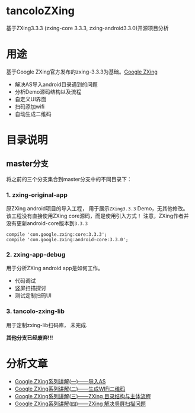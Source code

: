 # tancoloZXing
基于ZXing3.3.3 (zxing-core 3.3.3, zxing-android3.3.0)开源项目分析

# 用途
基于Google ZXing官方发布的zxing-3.3.3为基础。[Google ZXing](https://github.com/zxing/zxing/releases/tag/zxing-3.3.3)
- 解决AS导入android目录遇到的问题
- 分析Demo源码结构以及流程
- 自定义UI界面
- 扫码添加wifi
- 自动生成二维码

# 目录说明
## master分支
将之前的三个分支集合到master分支中的不同目录下：
### 1. zxing-original-app
原ZXing android项目的导入工程， 用于展示`ZXing3.3.3` Demo，无其他修改。
该工程没有直接使用ZXing core源码，而是使用引入方式！ 
注意，ZXing作者并没有更新android-core版本到`3.3.3`
```
compile 'com.google.zxing:core:3.3.3';
compile 'com.google.zxing:android-core:3.3.0';
```

### 2. zxing-app-debug
用于分析ZXing android app是如何工作。
- 代码调试
- 竖屏扫描探讨
- 测试定制扫码UI

### 3. tancolo-zxing-lib
用于定制zxing-lib扫码库， 未完成.

**其他分支已经废弃!!!**

# 分析文章
- [Google ZXing系列讲解(一)——导入AS](http://blog.csdn.net/shrimpcolo/article/details/56286094)
- [Google ZXing系列讲解(二)——生成WIFi二维码](http://blog.csdn.net/shrimpcolo/article/details/56494504)
- [Google ZXing系列讲解(三)——ZXing 目录结构与主体流程](http://blog.csdn.net/shrimpcolo/article/details/57402440)
- [Google ZXing系列讲解(四)——ZXing 解决竖屏扫描问题](http://blog.csdn.net/shrimpcolo/article/details/58176308)
